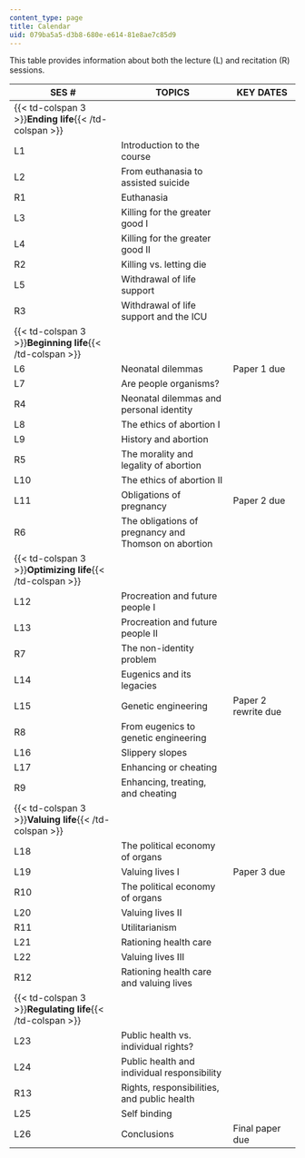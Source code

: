 ```yaml
---
content_type: page
title: Calendar
uid: 079ba5a5-d3b8-680e-e614-81e8ae7c85d9
---
```


This table provides information about both the lecture (L) and recitation (R) sessions.

| SES # | TOPICS | KEY DATES |
| --- | --- | --- |
| {{< td-colspan 3 >}}**Ending life**{{< /td-colspan >}} |||
| L1 | Introduction to the course | &nbsp; |
| L2 | From euthanasia to assisted suicide | &nbsp; |
| R1 | Euthanasia | &nbsp; |
| L3 | Killing for the greater good I | &nbsp; |
| L4 | Killing for the greater good II | &nbsp; |
| R2 | Killing vs. letting die | &nbsp; |
| L5 | Withdrawal of life support | &nbsp; |
| R3 | Withdrawal of life support and the ICU | &nbsp; |
| {{< td-colspan 3 >}}**Beginning life**{{< /td-colspan >}} |||
| L6 | Neonatal dilemmas | Paper 1 due |
| L7 | Are people organisms? | &nbsp; |
| R4 | Neonatal dilemmas and personal identity | &nbsp; |
| L8 | The ethics of abortion I | &nbsp; |
| L9 | History and abortion | &nbsp; |
| R5 | The morality and legality of abortion | &nbsp; |
| L10 | The ethics of abortion II | &nbsp; |
| L11 | Obligations of pregnancy | Paper 2 due |
| R6 | The obligations of pregnancy and Thomson on abortion | &nbsp; |
| {{< td-colspan 3 >}}**Optimizing life**{{< /td-colspan >}} |||
| L12 | Procreation and future people I | &nbsp; |
| L13 | Procreation and future people II | &nbsp; |
| R7 | The non-identity problem | &nbsp; |
| L14 | Eugenics and its legacies | &nbsp; |
| L15 | Genetic engineering | Paper 2 rewrite due |
| R8 | From eugenics to genetic engineering | &nbsp; |
| L16 | Slippery slopes | &nbsp; |
| L17 | Enhancing or cheating | &nbsp; |
| R9 | Enhancing, treating, and cheating | &nbsp; |
| {{< td-colspan 3 >}}**Valuing life**{{< /td-colspan >}} |||
| L18 | The political economy of organs | &nbsp; |
| L19 | Valuing lives I | Paper 3 due |
| R10 | The political economy of organs | &nbsp; |
| L20 | Valuing lives II | &nbsp; |
| R11 | Utilitarianism | &nbsp; |
| L21 | Rationing health care | &nbsp; |
| L22 | Valuing lives III | &nbsp; |
| R12 | Rationing health care and valuing lives | &nbsp; |
| {{< td-colspan 3 >}}**Regulating life**{{< /td-colspan >}} |||
| L23 | Public health vs. individual rights? | &nbsp; |
| L24 | Public health and individual responsibility | &nbsp; |
| R13 | Rights, responsibilities, and public health | &nbsp; |
| L25 | Self binding | &nbsp; |
| L26 | Conclusions | Final paper due